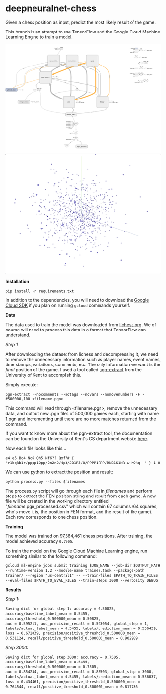 # deepneuralnet-chess
Given a chess position as input, predict the most likely result of the game.

This branch is an attempt to use TensorFlow and the Google Cloud Machine Learning Engine to train a model.

![](graph.png)
![](projector.gif)

**Installation**

```
pip install -r requirements.txt
```

In addition to the dependencies, you will need to download the [Google Cloud SDK](https://cloud.google.com/sdk/) if you plan on running ` gcloud ` commands yourself.

**Data**

The data used to train the model was downloaded from [lichess.org](https://database.lichess.org/). We of course will need to process this data in a format that TensorFlow can understand.

*Step 1*

After downloading the dataset from lichess and decompressing it, we need to remove the unnecessary information such as player names, event names, time stamps, variations, comments, etc. The only information we want is the *final* position of the game. I used a tool called [pgn-extract](https://www.cs.kent.ac.uk/people/staff/djb/pgn-extract/) from the University of Kent to accomplish this.

Simply execute:

```
pgn-extract --nocomments --notags --novars --nomovenumbers -F -#500000,100 <filename.pgn>
```

This command will read through <filename.pgn>, remove the unnecessary data, and output new .pgn files of 500,000 games each, starting with name 1.pgn and incrementing until there are no more matches returned from the command.

If you want to know more about the pgn-extract tool, the documentation can be found on the University of Kent's CS department website [here](https://www.cs.kent.ac.uk/people/staff/djb/pgn-extract/help.html).

Now each file looks like this...

```
e4 e5 Bc4 Nc6 Qh5 Nf6?? Qxf7# { "r1bqkb1r/pppp1Qpp/2n2n2/4p3/2B1P3/8/PPPP1PPP/RNB1K1NR w KQkq -" } 1-0
```

We can use python to extract the position and result:

```
python process.py --files $filenames
```

The process.py script will go through each file in *filenames* and perform steps to extract the FEN position string and result from each game. A new file will be created in the working directory entitled "*filename*.pgn_processed.csv" which will contain 67 columns (64 squares, who's move it is, the position in FEN format, and the result of the game). Each row corresponds to one chess position.


**Training**

The model was trained on 97,364,461 chess positions. After training, the model achieved accuracy ` 0.7505 `.

To train the model on the Google Cloud Machine Learning engine, run something similar to the following command:

```
gcloud ml-engine jobs submit training $JOB_NAME --job-dir $OUTPUT_PATH --runtime-version 1.2 --module-name trainer.task --package-path trainer/ --region "us-central1" -- --train-files $PATH_TO_TRAIN_FILES --eval-files $PATH_TO_EVAL_FILES --train-steps 3000 --verbosity DEBUG
```

**Results**

*Step 1:*

```
Saving dict for global step 1: accuracy = 0.50825,
accuracy/baseline_label_mean = 0.5455, accuracy/threshold_0.500000_mean = 0.50825,
auc = 0.595211, auc_precision_recall = 0.593054, global_step = 1,
labels/actual_label_mean = 0.5455, labels/prediction_mean = 0.556439, loss = 0.672039, precision/positive_threshold_0.500000_mean = 0.531124, recall/positive_threshold_0.500000_mean = 0.902989
```

*Step 3000:*

```
Saving dict for global step 3000: accuracy = 0.7505,
accuracy/baseline_label_mean = 0.5455, accuracy/threshold_0.500000_mean = 0.7505,
auc = 0.854234, auc_precision_recall = 0.85503, global_step = 3000,
labels/actual_label_mean = 0.5455, labels/prediction_mean = 0.536037, loss = 0.434461, precision/positive_threshold_0.500000_mean = 0.764544, recall/positive_threshold_0.500000_mean = 0.817736
```
